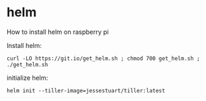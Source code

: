 # helm

How to install helm on raspberry pi

Install helm:

   `curl -LO https://git.io/get_helm.sh ; chmod 700 get_helm.sh ; ./get_helm.sh`

initialize helm:

   `helm init --tiller-image=jessestuart/tiller:latest`
